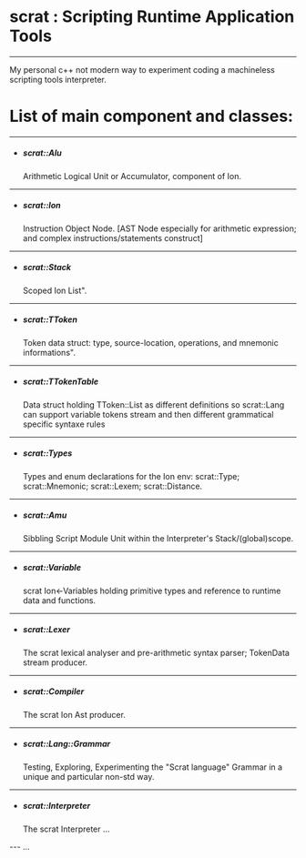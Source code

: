 
# scrat :  Scripting Runtime Application Tools

---

My personal c++ not modern way to experiment coding a machineless scripting tools interpreter.

# List of main component and classes:
---
- <h5>scrat::Alu</h5> Arithmetic Logical Unit or Accumulator, component of Ion.
---
- <h5>scrat::Ion</h5> Instruction Object Node. [AST Node especially for arithmetic expression; and complex instructions/statements construct]
---
- <h5>scrat::Stack</h5> Scoped Ion List".
---
- <h5>scrat::TToken</h5> Token data struct: type, source-location, operations, and mnemonic informations".
---
- <h5>scrat::TTokenTable</h5> Data struct holding TToken::List as different definitions so scrat::Lang can support variable tokens stream and then  different grammatical specific syntaxe rules
---
- <h5>scrat::Types</h5> Types and enum declarations for the Ion env: scrat::Type; scrat::Mnemonic; scrat::Lexem; scrat::Distance.
---
- <h5>scrat::Amu</h5> Sibbling Script Module Unit within the Interpreter's Stack/(global)scope.
---
- <h5>scrat::Variable</h5> scrat Ion<-Variables holding primitive types and reference to runtime data and functions.
--- 
- <h5>scrat::Lexer</h5>  The scrat lexical analyser and pre-arithmetic syntax parser; TokenData stream producer.
---
- <h5>scrat::Compiler</h5> The scrat Ion Ast producer.
--- 
- <h5>scrat::Lang::Grammar</h5>  Testing, Exploring, Experimenting  the "Scrat language" Grammar in a unique and particular non-std way.
---
- <h5>scrat::Interpreter</h5>  The scrat Interpreter ...
--- ...
